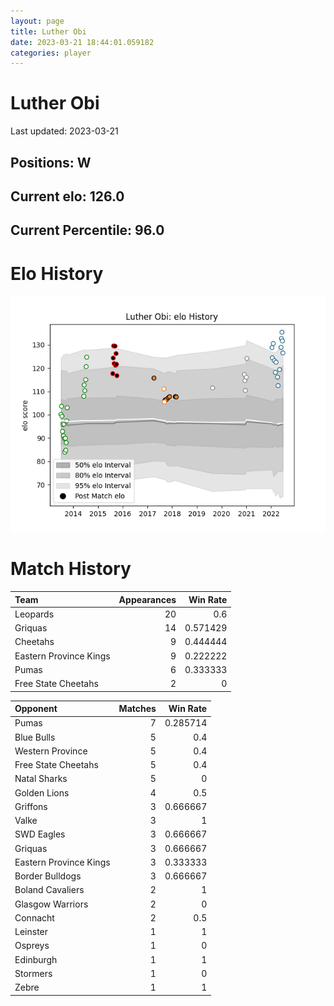 ```yaml
---  
layout: page  
title: Luther Obi  
date: 2023-03-21 18:44:01.059182  
categories: player  
---
```

# Luther Obi


Last updated: 2023-03-21
## Positions: W

## Current elo: 126.0

## Current Percentile: 96.0

# Elo History


![elo history](history_LutherObi.png)
# Match History


| Team                   |   Appearances |   Win Rate |
|:-----------------------|--------------:|-----------:|
| Leopards               |            20 |   0.6      |
| Griquas                |            14 |   0.571429 |
| Cheetahs               |             9 |   0.444444 |
| Eastern Province Kings |             9 |   0.222222 |
| Pumas                  |             6 |   0.333333 |
| Free State Cheetahs    |             2 |   0        |

| Opponent               |   Matches |   Win Rate |
|:-----------------------|----------:|-----------:|
| Pumas                  |         7 |   0.285714 |
| Blue Bulls             |         5 |   0.4      |
| Western Province       |         5 |   0.4      |
| Free State Cheetahs    |         5 |   0.4      |
| Natal Sharks           |         5 |   0        |
| Golden Lions           |         4 |   0.5      |
| Griffons               |         3 |   0.666667 |
| Valke                  |         3 |   1        |
| SWD Eagles             |         3 |   0.666667 |
| Griquas                |         3 |   0.666667 |
| Eastern Province Kings |         3 |   0.333333 |
| Border Bulldogs        |         3 |   0.666667 |
| Boland Cavaliers       |         2 |   1        |
| Glasgow Warriors       |         2 |   0        |
| Connacht               |         2 |   0.5      |
| Leinster               |         1 |   1        |
| Ospreys                |         1 |   0        |
| Edinburgh              |         1 |   1        |
| Stormers               |         1 |   0        |
| Zebre                  |         1 |   1        |